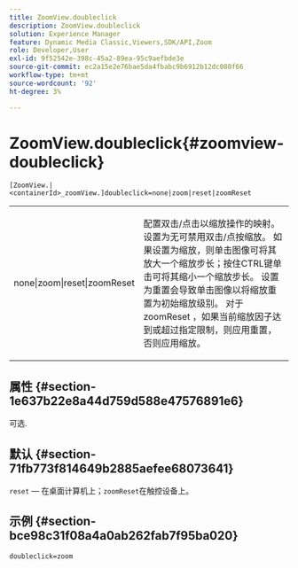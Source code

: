 ```yaml
---
title: ZoomView.doubleclick
description: ZoomView.doubleclick
solution: Experience Manager
feature: Dynamic Media Classic,Viewers,SDK/API,Zoom
role: Developer,User
exl-id: 9f52542e-398c-45a2-89ea-95c9aefbde3e
source-git-commit: ec2a15e2e76bae5da4fbabc9b6912b12dc080f66
workflow-type: tm+mt
source-wordcount: '92'
ht-degree: 3%

---
```


# ZoomView.doubleclick{#zoomview-doubleclick}

`[ZoomView.|<containerId>_zoomView.]doubleclick=none|zoom|reset|zoomReset`

<table id="table_E314540D347D47699C04EB80D20C0721"> 
 <tbody> 
  <tr> 
   <td colname="col1"> <p> <span class="codeph"> none|zoom|reset|zoomReset </span> </p> </td> 
   <td colname="col2"> <p> 配置双击/点击以缩放操作的映射。 设置为<span class="codeph">无</span>可禁用双击/点按缩放。 如果设置为<span class="codeph">缩放</span>，则单击图像可将其放大一个缩放步长；按住CTRL键单击可将其缩小一个缩放步长。 设置为<span class="codeph">重置</span>会导致单击图像以将缩放重置为初始缩放级别。 对于<span class="codeph"> zoomReset </span>，如果当前缩放因子达到或超过指定限制，则应用重置，否则应用缩放。 </p> </td> 
  </tr> 
 </tbody> 
</table>

## 属性 {#section-1e637b22e8a44d759d588e47576891e6}

可选.

## 默认 {#section-71fb773f814649b2885aefee68073641}

`reset` — 在桌面计算机上；`zoomReset`在触控设备上。

## 示例 {#section-bce98c31f08a4a0ab262fab7f95ba020}

`doubleclick=zoom`
